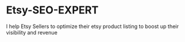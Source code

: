 # Etsy-SEO-EXPERT
I help Etsy Sellers to optimize their etsy product listing to boost up their visibility and revenue
